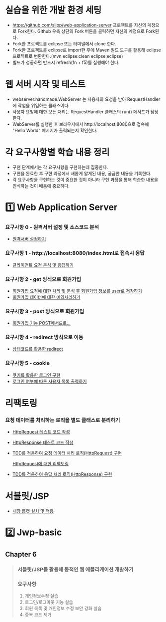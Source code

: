 # 실습을 위한 개발 환경 세팅

* https://github.com/slipp/web-application-server 프로젝트를 자신의 계정으로 Fork한다. Github 우측 상단의 Fork 버튼을 클릭하면 자신의 계정으로 Fork된다.
* Fork한 프로젝트를 eclipse 또는 터미널에서 clone 한다.
* Fork한 프로젝트를 eclipse로 import한 후에 Maven 빌드 도구를 활용해 eclipse 프로젝트로 변환한다.(mvn eclipse:clean eclipse:eclipse)
* 빌드가 성공하면 반드시 refresh(fn + f5)를 실행해야 한다.

# 웹 서버 시작 및 테스트
* webserver.handmade.WebServer 는 사용자의 요청을 받아 RequestHandler에 작업을 위임하는 클래스이다.
* 사용자 요청에 대한 모든 처리는 RequestHandler 클래스의 run() 메서드가 담당한다.
* WebServer를 실행한 후 브라우저에서 http://localhost:8080으로 접속해 "Hello World" 메시지가 출력되는지 확인한다.

# 각 요구사항별 학습 내용 정리
* 구현 단계에서는 각 요구사항을 구현하는데 집중한다. 
* 구현을 완료한 후 구현 과정에서 새롭게 알게된 내용, 궁금한 내용을 기록한다.
* 각 요구사항을 구현하는 것이 중요한 것이 아니라 구현 과정을 통해 학습한 내용을 인식하는 것이 배움에 중요하다. 



# 1️⃣ Web Application Server

### 요구사항 0 - 원격서버 설정 및 소스코드 분석

- [원격서버 설정하기](https://github.com/TaeyeonRoyce/Next-step-practice/blob/master/personal_Log/01_원격%20서버.md)

### 요구사항 1 - http://localhost:8080/index.html로 접속시 응답

* [클라이언트 요청 분석 및 응답하기](https://github.com/TaeyeonRoyce/Next-step-practice/blob/master/personal_Log/02_index.html응답.md)

### 요구사항 2 - get 방식으로 회원가입
* [회원가입 요청에 대한 처리 및 분석 후 회원가입 정보를 user로 저장하기](https://github.com/TaeyeonRoyce/Next-step-practice/blob/master/personal_Log/03_회원가입(get).md)
* [회원가입 데이터에 대한 예외처리하기](https://github.com/TaeyeonRoyce/Next-step-practice/blob/master/personal_Log/04_회원데이터예외처리.md)

### 요구사항 3 - post 방식으로 회원가입
* [회원가입 기능 POST메서드로...](https://github.com/TaeyeonRoyce/Next-step-practice/blob/master/personal_Log/05_회원가입(post).md)

### 요구사항 4 - redirect 방식으로 이동

* [상태코드를 활용한 redirect](https://github.com/TaeyeonRoyce/Next-step-practice/blob/master/personal_Log/06_리다이렉트.md)

### 요구사항 5 - cookie
* [쿠키를 활용한 로그인 구현](https://github.com/TaeyeonRoyce/Next-step-practice/blob/master/personal_Log/07_로그인.md)
* [로그인 여부에 따른 사용자 목록 출력하기](https://github.com/TaeyeonRoyce/Next-step-practice/blob/master/personal_Log/08_사용자목록%20출력.md)

# 리팩토링

### 요청 데이터를 처리하는 로직을 별도 클래스로 분리하기

- [HttpRequest 테스트 코드 작성](https://github.com/TaeyeonRoyce/Next-step-practice/blob/master/web-application-server/src/test/java/webserver/HttpRequestTest.java)

- [HttpResponse 테스트 코드 작성](https://github.com/TaeyeonRoyce/Next-step-practice/blob/master/web-application-server/src/test/java/webserver/HttpResponseTest.java)

- [TDD를 적용하여 요청 데이터 처리 로직(HttpRequest) 구현](https://github.com/TaeyeonRoyce/Next-step-practice/blob/master/web-application-server/src/main/java/webserver/handmade/request/HttpRequest.java)

  [HttpRequest에 대한 리팩토링](https://github.com/TaeyeonRoyce/Next-step-practice/blob/master/personal_Log/09_HttpRequest%20리팩토링.md)

- [TDD를 적용하여 응답 처리 로직(HttpResponse) 구현](https://github.com/TaeyeonRoyce/Next-step-practice/blob/master/web-application-server/src/main/java/webserver/handmade/response/HttpResponse.java)

# 서블릿/JSP

- [내장 톰캣 설치 및 적용](https://github.com/TaeyeonRoyce/Next-step-practice/blob/master/personal_Log/10_서블릿.md)





# 2️⃣ Jwp-basic

## Chapter 6

> ### **서블릿/JSP를 활용해 동적인 웹 애플리케이션 개발하기**
>
> ### 요구사항
>
> 1. 개인정보수정 실습
> 2. 로그인/로그아웃 기능 실습
> 3. 회원 목록 및 개인정보 수정 보안 강화 실습
> 4. 중복 코드 제거

